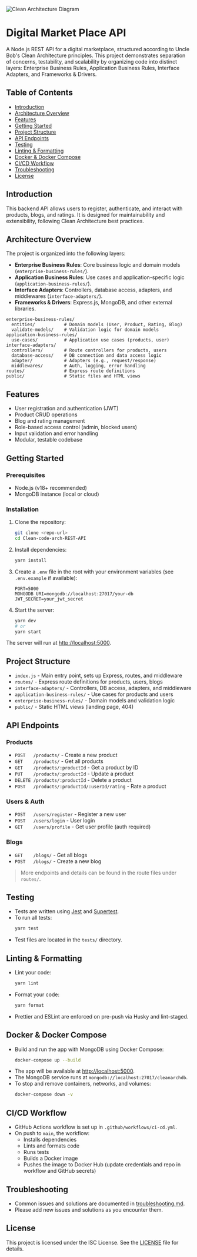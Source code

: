 ![Clean Architecture Diagram](public/clean-architecture.png)

# Digital Market Place API

A Node.js REST API for a digital marketplace, structured according to Uncle Bob's Clean Architecture principles. This project demonstrates separation of concerns, testability, and scalability by organizing code into distinct layers: Enterprise Business Rules, Application Business Rules, Interface Adapters, and Frameworks & Drivers.

## Table of Contents

- [Introduction](#introduction)
- [Architecture Overview](#architecture-overview)
- [Features](#features)
- [Getting Started](#getting-started)
- [Project Structure](#project-structure)
- [API Endpoints](#api-endpoints)
- [Testing](#testing)
- [Linting & Formatting](#linting--formatting)
- [Docker & Docker Compose](#docker--docker-compose)
- [CI/CD Workflow](#cicd-workflow)
- [Troubleshooting](#troubleshooting)
- [License](#license)

## Introduction

This backend API allows users to register, authenticate, and interact with products, blogs, and ratings. It is designed for maintainability and extensibility, following Clean Architecture best practices.

## Architecture Overview

The project is organized into the following layers:

- **Enterprise Business Rules**: Core business logic and domain models (`enterprise-business-rules/`).
- **Application Business Rules**: Use cases and application-specific logic (`application-business-rules/`).
- **Interface Adapters**: Controllers, database access, adapters, and middlewares (`interface-adapters/`).
- **Frameworks & Drivers**: Express.js, MongoDB, and other external libraries.

```
enterprise-business-rules/
  entities/           # Domain models (User, Product, Rating, Blog)
  validate-models/    # Validation logic for domain models
application-business-rules/
  use-cases/          # Application use cases (products, user)
interface-adapters/
  controllers/        # Route controllers for products, users
  database-access/    # DB connection and data access logic
  adapter/            # Adapters (e.g., request/response)
  middlewares/        # Auth, logging, error handling
routes/               # Express route definitions
public/               # Static files and HTML views
```

## Features

- User registration and authentication (JWT)
- Product CRUD operations
- Blog and rating management
- Role-based access control (admin, blocked users)
- Input validation and error handling
- Modular, testable codebase

## Getting Started

### Prerequisites

- Node.js (v18+ recommended)
- MongoDB instance (local or cloud)

### Installation

1. Clone the repository:
   ```bash
   git clone <repo-url>
   cd Clean-code-arch-REST-API
   ```
2. Install dependencies:
   ```bash
   yarn install
   ```
3. Create a `.env` file in the root with your environment variables (see `.env.example` if available):
   ```env
   PORT=5000
   MONGODB_URI=mongodb://localhost:27017/your-db
   JWT_SECRET=your_jwt_secret
   ```
4. Start the server:
   ```bash
   yarn dev
   # or
   yarn start
   ```

The server will run at [http://localhost:5000](http://localhost:5000).

## Project Structure

- `index.js` - Main entry point, sets up Express, routes, and middleware
- `routes/` - Express route definitions for products, users, blogs
- `interface-adapters/` - Controllers, DB access, adapters, and middleware
- `application-business-rules/` - Use cases for products and users
- `enterprise-business-rules/` - Domain models and validation logic
- `public/` - Static HTML views (landing page, 404)

## API Endpoints

### Products

- `POST   /products/` - Create a new product
- `GET    /products/` - Get all products
- `GET    /products/:productId` - Get a product by ID
- `PUT    /products/:productId` - Update a product
- `DELETE /products/:productId` - Delete a product
- `POST   /products/:productId/:userId/rating` - Rate a product

### Users & Auth

- `POST   /users/register` - Register a new user
- `POST   /users/login` - User login
- `GET    /users/profile` - Get user profile (auth required)

### Blogs

- `GET    /blogs/` - Get all blogs
- `POST   /blogs/` - Create a new blog

> More endpoints and details can be found in the route files under `routes/`.

## Testing

- Tests are written using [Jest](https://jestjs.io/) and [Supertest](https://github.com/visionmedia/supertest).
- To run all tests:
  ```bash
  yarn test
  ```
- Test files are located in the `tests/` directory.

## Linting & Formatting

- Lint your code:
  ```bash
  yarn lint
  ```
- Format your code:
  ```bash
  yarn format
  ```
- Prettier and ESLint are enforced on pre-push via Husky and lint-staged.

## Docker & Docker Compose

- Build and run the app with MongoDB using Docker Compose:
  ```bash
  docker-compose up --build
  ```
- The app will be available at [http://localhost:5000](http://localhost:5000).
- The MongoDB service runs at `mongodb://localhost:27017/cleanarchdb`.
- To stop and remove containers, networks, and volumes:
  ```bash
  docker-compose down -v
  ```

## CI/CD Workflow

- GitHub Actions workflow is set up in `.github/workflows/ci-cd.yml`.
- On push to `main`, the workflow:
  - Installs dependencies
  - Lints and formats code
  - Runs tests
  - Builds a Docker image
  - Pushes the image to Docker Hub (update credentials and repo in workflow and GitHub secrets)

## Troubleshooting

- Common issues and solutions are documented in [troubleshooting.md](./troubleshooting.md).
- Please add new issues and solutions as you encounter them.

## License

This project is licensed under the ISC License. See the [LICENSE](LICENSE) file for details.
